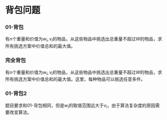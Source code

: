 # 背包问题



### 01-背包

有$n$个重量和价值为$w_i, v_i$的物品，从这些物品中挑选出总重量不超过$W$的物品，求所有挑选方案中价值总和的最大值。

### 完全背包

有$n$个重量和价值为$w_i, v_i$的物品，从这些物品中挑选出总重量不超过$W$的物品，求所有挑选方案中价值总和的最大值。这里，每种物品可以挑选任意多件。

### 01-背包2

题目要求和01-背包相同，但是$w_i$的取值范围远大于$v_i$，由于算法复杂度的原因需要改变算法。